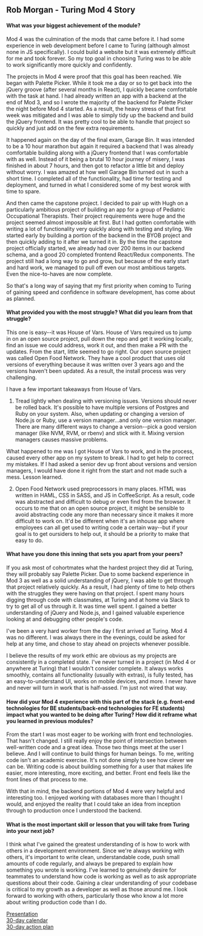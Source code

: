 ## Rob Morgan - Turing Mod 4 Story
#### What was your biggest achievement of the module?

Mod 4 was the culmination of the mods that came before it.  I had some experience in web development before I came to Turing (although almost none in JS specifically).  I could build a website but it was extremely difficult for me and took forever.  So my top goal in choosing Turing was to be able to work significantly more quickly and confidently.

The projects in Mod 4 were proof that this goal has been reached.  We began with Palette Picker.  While it took me a day or so to get back into the jQuery groove (after several months in React), I quickly became comfortable with the task at hand.  I had already written an app with a backend at the end of Mod 3, and so I wrote the majority of the backend for Palette Picker the night before Mod 4 started.  As a result, the heavy stress of that first week was mitigated and I was able to simply tidy up the backend and build the jQuery frontend.  It was pretty cool to be able to handle that project so quickly and just add on the few extra requirements.

It happened again on the day of the final exam, Garage Bin.  It was intended to be a 10 hour marathon but again it required a backend that I was already comfortable building along with a jQuery frontend that I was comfortable with as well.  Instead of it being a brutal 10 hour journey of misery, I was finished in about 7 hours, and then got to refactor a little bit and deploy without worry.  I was amazed at how well Garage Bin turned out in such a short time.  I completed all of the functionality, had time for testing and deployment, and turned in what I considered some of my best worok with time to spare.

And then came the capstone project.  I decided to pair up with Hugh on a particularly ambitious project of building an app for a group of Pediatric Occupational Therapists.  Their project requirements were huge and the project seemed almost impossible at first.  But I had gotten comfortable with writing a lot of functionality very quickly along with testing and styling.  We started early by building a portion of the backend in the BYOB project and then quickly adding to it after we turned it in.  By the time the capstone project officially started, we already had over 200 items in our backend schema, and a good 20 completed frontend React/Redux components.  The project still had a long way to go and grow, but because of the early start and hard work, we managed to pull off even our most ambitious targets.  Even the nice-to-haves are now complete.

So that's a long way of saying that my first priority when coming to Turing of gaining speed and confidence in software development, has come about as planned.

#### What provided you with the most struggle? What did you learn from that struggle?

This one is easy--it was House of Vars.  House of Vars required us to jump in on an open source project, pull down the repo and get it working locally, find an issue we could address, work it out, and then make a PR with the updates.  From the start, little seemed to go right.  Our open source project was called Open Food Network.  They have a cool product that uses old versions of everything because it was written over 3 years ago and the versions haven't been updated.  As a result, the install process was very challenging.

I have a few important takeaways from House of Vars.
1.  Tread lightly when dealing with versioning issues.  Versions should never be rolled back.  It's possible to have multiple versions of Postgres and Ruby on your system.  Also, when updating or changing a version of Node.js or Ruby, use a version manager...and only one version manager.  There are many different ways to change a version--pick a good version manager (like NVM, RVM, or rbenv) and stick with it.  Mixing version managers causes massive problems.

What happened to me was I got House of Vars to work, and in the process, caused every other app on my system to break.  I had to get help to correct my mistakes.  If I had asked a senior dev up front about versions and version managers, I would have done it right from the start and not made such a mess.  Lesson learned.

2.  Open Food Network used preprocessors in many places.  HTML was written in HAML, CSS in SASS, and JS in CoffeeScript.  As a result, code was abstracted and difficult to debug or even find from the browser.  It occurs to me that on an open source project, it might be sensible to avoid abstracting code any more than necessary since it makes it more difficult to work on.  It'd be different when it's an inhouse app where employees can all get used to writing code a certain way--but if your goal is to get oursiders to help out, it should be a priority to make that easy to do.

#### What have you done this inning that sets you apart from your peers?

If you ask most of cohortmates what the hardest project they did at Turing, they will probably say Palette Picker.  Due to some backend experience in Mod 3 as well as a solid understanding of jQuery, I was able to get through that project relatively quickly.  As a result, I had plenty of time to help others with the struggles they were having on that project.  I spent many hours digging through code with classmates, at Turing and at home via Slack to try to get all of us through it.  It was time well spent.  I gained a better understanding of jQuery and Node.js, and I gained valuable experience looking at and debugging other people's code.

I've been a very hard worker from the day I first arrived at Turing.  Mod 4 was no different.  I was always there in the evenings, could be asked for help at any time, and chose to stay ahead on projects whenever possible.

I believe the results of my work ethic are obvious as my projects are consistently in a completed state.  I've never turned in a project (in Mod 4 or anywhere at Turing) that I wouldn't consider complete.  It always works smoothly, contains all functionality (usually with extras), is fully tested, has an easy-to-understand UI, works on mobile devices, and more.  I never have and never will turn in work that is half-assed.  I'm just not wired that way.

#### How did your Mod 4 experience with this part of the stack (e.g. front-end technologies for BE students/back-end technologies for FE students) impact what you wanted to be doing after Turing? How did it reframe what you learned in previous modules?

From the start I was most eager to be working with front end technologies.  That hasn't changed.  I still really enjoy the point of intersection between well-written code and a great idea.  Those two things meet at the user I believe.  And I will continue to build things for human beings.  To me, writing code isn't an academic exercise.  It's not done simply to see how clever we can be.  Writing code is about building something for a user that makes life easier, more interesting, more exciting, and better.  Front end feels like the front lines of that process to me.

With that in mind, the backend portions of Mod 4 were very helpful and interesting too.  I enjoyed working with databases more than I thought I would, and enjoyed the reality that I could take an idea from inception through to production once I understood the backend. 

#### What is the most important skill or lesson that you will take from Turing into your next job?

I think what I've gained the greatest understanding of is how to work with others in a development environment.  Since we're always working with others, it's important to write clean, understandable code, push small amounts of code regularly, and always be prepared to explain how something you wrote is working.  I've learned to genuinely desire for teammates to understand how code is working as well as to ask appropriate questions about their code.  Gaining a clear understanding of your codebase is critical to my growth as a developer as well as those around me.  I look forward to working with others, particularly those who know a lot more about writing production code than I do.

[Presentation](https://docs.google.com/presentation/d/1uGGSML0i_vf4vipHfNW9sK-eRKK8YxOK4h2FT9amLkg/edit#slide=id.gc6f889893_0_0)
<br />
[30-day calendar](https://calendar.google.com/calendar/r/agenda/2018/3/6)
<br />
[30-day action plan](https://gist.github.com/rmorgan323/0d1146021bc858c84d0c27ae7e24b273)

